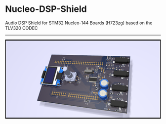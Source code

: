 # Nucleo-DSP-Shield
Audio DSP Shield for STM32 Nucleo-144 Boards (H723zg) based on the TLV320 CODEC

---

![img/kicad3d.png](img/kicad3d.png)





